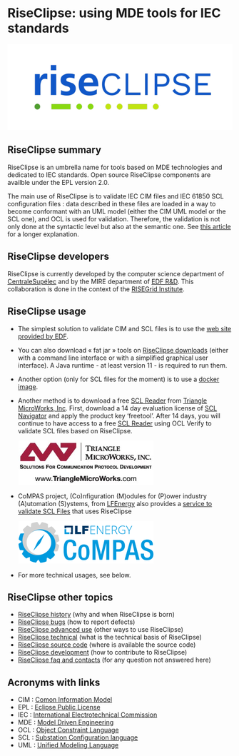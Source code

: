 # RiseClipse: using MDE tools for IEC standards

![Logo RiseClipe](img/small_logo_riseclipse.png)

## RiseClipse summary

RiseClipse is an umbrella name for tools based on MDE technologies and dedicated to IEC 
standards. Open source RiseClipse components are availble under the EPL version 2.0. 

The main use of RiseClipse is to validate IEC CIM files and IEC 61850 SCL configuration 
files : data described in these files are loaded in a way to become conformant with an UML 
model (either the CIM UML model or the SCL one), and OCL is used for validation. 
Therefore, the validation is not only done at the syntactic level but also at the semantic 
one. See [this article](https://pscc-central.epfl.ch/repo/papers/2016/411.pdf) for a 
longer explanation.

## RiseClipse developers

RiseClipse is currently developed by the computer science department of 
[CentraleSupélec](https://www.centralesupelec.fr) and by the MIRE department of 
[EDF R&D](https://www.edf.fr/en/the-edf-group/who-we-are/activities/research-and-development). 
This collaboration is done in the context of the [RISEGrid 
Institute](https://www.centralesupelec.fr/fr/linstitut-risegrid-research-institute-smarter-electric-grids).

## RiseClipse usage

* The simplest solution to validate CIM and SCL files is to use the 
[web site provided by EDF](https://rise-clipse.pam-retd.fr/).
* You can also download « fat jar » tools on [RiseClipse downloads](downloads) (either with a command line interface or with a 
simplified graphical user interface). 
A Java runtime - at least version 11 - is required to run them.
* Another option (only for SCL files for the moment) is to use a 
[docker image](https://hub.docker.com/r/riseclipse/riseclipse-validator-scl).
* Another method is to download a free [SCL Reader](https://www.trianglemicroworks.com/products/testing-and-configuration-tools/scl-navigator-pages/overview) from [Triangle MicroWorks, Inc](https://www.trianglemicroworks.com). First, download a 14 day evaluation license of [SCL Navigator](https://www.trianglemicroworks.com/products/testing-and-configuration-tools/scl-navigator-pages/overview) and apply the product key ‘freetool’. After 14 days, you will continue to have access to a free [SCL Reader](https://www.trianglemicroworks.com/products/testing-and-configuration-tools/scl-navigator-pages/overview) using OCL Verify to validate SCL files based on RiseClipse.

     [![TMW_logo](img/TMW_logo_black-072dpi.jpg)](https://www.trianglemicroworks.com)

* CoMPAS project, (Co)nfiguration (M)odules for (P)ower industry (A)utomation (S)ystems, from [LFEnergy](https://www.lfenergy.org/projects/compas/) also provides a [service to validate SCL Files](https://github.com/com-pas/compas-scl-validator) that uses RiseClipse

     [![COMPAS_logo](img/compas.png)](https://www.lfenergy.org/projects/compas/)
    
* For more technical usages, see below.

## RiseClipse other topics

* [RiseClipse history](history) (why and when RiseClipse is born)
* [RiseClipse bugs](bugs) (how to report defects)
* [RiseClipse advanced use](advanced) (other ways to use RiseClipse)
* [RiseClipse technical](technical) (what is the technical basis of RiseClipse)
* [RiseClipse source code](sourcecode) (where is available the source code)
* [RiseClipse development](development) (how to contribute to RiseClipse)
* [RiseClipse faq and contacts](contacts) (for any question not answered here)

## Acronyms with links

* CIM : [Comon Information Model](https://en.wikipedia.org/wiki/Common_Information_Model_(electricity))
* EPL : [Eclipse Public License](https://www.eclipse.org/legal/epl-2.0/)
* IEC : [International Electrotechnical Commission](https://www.iec.ch)
* MDE : [Model Driven Engineering](https://en.wikipedia.org/wiki/Model-driven_engineering)
* OCL : [Object Constraint Language](https://en.wikipedia.org/wiki/Object_Constraint_Language)
* SCL : [Substation Configuration language](https://en.wikipedia.org/wiki/Substation_Configuration_Language)
* UML : [Unified Modeling Language](https://en.wikipedia.org/wiki/Unified_Modeling_Language)
